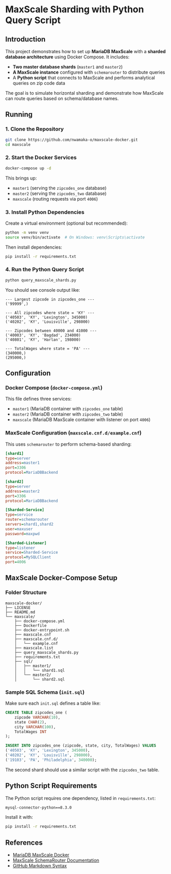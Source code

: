 # MaxScale Sharding with Python Query Script

## Introduction

This project demonstrates how to set up **MariaDB MaxScale** with a **sharded database architecture** using Docker Compose. It includes:

- **Two master database shards** (`master1` and `master2`)
- **A MaxScale instance** configured with `schemarouter` to distribute queries
- A **Python script** that connects to MaxScale and performs analytical queries on zip code data

The goal is to simulate horizontal sharding and demonstrate how MaxScale can route queries based on schema/database names.


## Running

### 1. Clone the Repository

```bash
git clone https://github.com/nwamaka-o/maxscale-docker.git
cd maxscale
````

### 2. Start the Docker Services

```bash
docker-compose up -d
```

This brings up:

* `master1` (serving the `zipcodes_one` database)
* `master2` (serving the `zipcodes_two` database)
* `maxscale` (routing requests via port `4006`)

### 3. Install Python Dependencies

Create a virtual environment (optional but recommended):

```bash
python -m venv venv
source venv/bin/activate  # On Windows: venv\Scripts\activate
```

Then install dependencies:

```bash
pip install -r requirements.txt
```

### 4. Run the Python Query Script

```bash
python query_maxscale_shards.py
```

You should see console output like:

```
--- Largest zipcode in zipcodes_one ---
('99999',)

--- All zipcodes where state = 'KY' ---
('40503', 'KY', 'Lexington', 345000)
('40202', 'KY', 'Louisville', 298000)

--- Zipcodes between 40000 and 41000 ---
('40003', 'KY', 'Bagdad', 234000)
('40801', 'KY', 'Harlan', 198000)

--- TotalWages where state = 'PA' ---
(340000,)
(295000,)
```


## Configuration

### Docker Compose (`docker-compose.yml`)

This file defines three services:

* `master1` (MariaDB container with `zipcodes_one` table)
* `master2` (MariaDB container with `zipcodes_two` table)
* `maxscale` (MariaDB MaxScale container with listener on port `4006`)

### MaxScale Configuration (`maxscale.cnf.d/example.cnf`)

This uses `schemarouter` to perform schema-based sharding:

```ini
[shard1]
type=server
address=master1
port=3306
protocol=MariaDBBackend

[shard2]
type=server
address=master2
port=3306
protocol=MariaDBBackend

[Sharded-Service]
type=service
router=schemarouter
servers=shard1,shard2
user=maxuser
password=maxpwd

[Sharded-Listener]
type=listener
service=Sharded-Service
protocol=MySQLClient
port=4006
```


## MaxScale Docker-Compose Setup

### Folder Structure

```
maxscale-docker/
├── LICENSE
├── README.md
└── maxscale/
    ├── docker-compose.yml
    ├── Dockerfile
    ├── docker-entrypoint.sh
    ├── maxscale.cnf
    ├── maxscale.cnf.d/
    │   └── example.cnf
    ├── maxscale.list
    ├── query_maxscale_shards.py
    ├── requirements.txt
    ├── sql/
    │   ├── master1/
    │   │   └── shard1.sql
    │   └── master2/
    │       └── shard2.sql
```

### Sample SQL Schema (`init.sql`)

Make sure each `init.sql` defines a table like:

```sql
CREATE TABLE zipcodes_one (
    zipcode VARCHAR(10),
    state CHAR(2),
    city VARCHAR(100),
    TotalWages INT
);

INSERT INTO zipcodes_one (zipcode, state, city, TotalWages) VALUES
('40503', 'KY', 'Lexington', 345000),
('40202', 'KY', 'Louisville', 298000),
('19103', 'PA', 'Philadelphia', 340000);
```

The second shard should use a similar script with the `zipcodes_two` table.


## Python Script Requirements

The Python script requires one dependency, listed in `requirements.txt`:

```txt
mysql-connector-python==8.3.0
```

Install it with:

```bash
pip install -r requirements.txt
```


## References

* [MariaDB MaxScale Docker](https://github.com/mariadb-corporation/maxscale-docker)
* [MaxScale SchemaRouter Documentation](https://mariadb.com/kb/en/mariadb-maxscale-230-schemarouter/)
* [GitHub Markdown Syntax](https://docs.github.com/en/get-started/writing-on-github)
